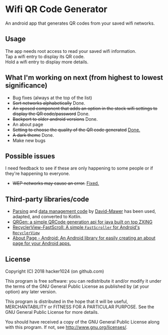 # Wifi QR Code Generator
An android app that generates QR codes from your saved wifi networks.

## Usage
The app needs root access to read your saved wifi information.<br>
Tap a wifi entry to display its QR code.<br>
Hold a wifi entry to display more details.

## What I'm working on next (from highest to lowest significance)
- Bug fixes (always at the top of the list)
- ~~Sort networks alphabetically~~ Done.
- ~~An xposed component that adds an option in the stock wifi settings to display the QR code/password~~ Done.
- ~~Backport to older android versions~~ Done.
- An about page
- ~~Setting to choose the quality of the QR code generated~~ [Done.](https://github.com/hacker1024/android-wifi-qr-code-generator/commit/22a23887bc334000e5c71f66fcbbfda0197d7348)
- ~~A dark theme~~ Done.
- Make new bugs

## Possible issues
I need feedback to see if these are only happening to some people or if they're happening to everyone.
- ~~WEP networks may cause an error.~~ [Fixed.](https://github.com/hacker1024/android-wifi-qr-code-generator/commit/613c555453f9944d8d772faaa2c6d8c508deca76)

## Third-party libraries/code
- [Parsing](https://github.com/David-Mawer/OreoWifiPasswords/blob/0d146fd34ce424b8a500a441ff2a1293c3355a33/app/src/main/java/com/pithsoftware/wifipasswords/task/TaskLoadWifiEntries.java) and [data management code](https://github.com/David-Mawer/OreoWifiPasswords/blob/ae0d7e7f290345bdf1a2d0742b8da5d25a76807b/app/src/main/java/com/pithsoftware/wifipasswords/pojo/WifiEntry.java) by [David-Mawer](https://github.com/David-Mawer/) has been used, adapted, and converted to Kotlin.
- [QRGen: a simple QRCode generation api for java built on top ZXING](https://github.com/kenglxn/QRGen)
- [RecyclerView-FastScroll: A simple `FastScroller` for Android's `RecyclerView`](https://github.com/timusus/RecyclerView-FastScroll)
- [About Page - Android: An Android library for easily creating an about page for your Android apps.](https://github.com/husaynhakeem/about-page-android)

## License
Copyright (C) 2018 hacker1024 (on github.com)

This program is free software: you can redistribute it and/or modify
it under the terms of the GNU General Public License as published by
(at your option) any later version.

This program is distributed in the hope that it will be useful,
MERCHANTABILITY or FITNESS FOR A PARTICULAR PURPOSE.  See the
GNU General Public License for more details.

You should have received a copy of the GNU General Public License
along with this program. If not, see <http://www.gnu.org/licenses/>.
